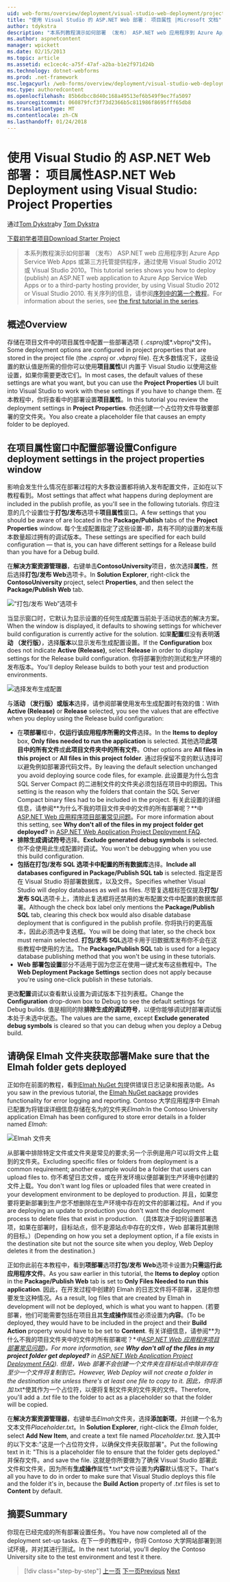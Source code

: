 ```yaml
---
uid: web-forms/overview/deployment/visual-studio-web-deployment/project-properties
title: "使用 Visual Studio 的 ASP.NET Web 部署： 项目属性 |Microsoft 文档"
author: tdykstra
description: "本系列教程演示如何部署 （发布） ASP.NET web 应用程序到 Azure App Service Web Apps 或第三方托管提供程序，使用的..."
ms.author: aspnetcontent
manager: wpickett
ms.date: 02/15/2013
ms.topic: article
ms.assetid: ec1cec4c-a75f-47af-a2ba-b1e2f971d24b
ms.technology: dotnet-webforms
ms.prod: .net-framework
msc.legacyurl: /web-forms/overview/deployment/visual-studio-web-deployment/project-properties
msc.type: authoredcontent
ms.openlocfilehash: 85b6dbcc8d40c168a49513ef6b549f9ec7fa5097
ms.sourcegitcommit: 060879fcf3f73d2366b5c811986f8695fff65db8
ms.translationtype: MT
ms.contentlocale: zh-CN
ms.lasthandoff: 01/24/2018
---
```

<a name="aspnet-web-deployment-using-visual-studio-project-properties"></a><span data-ttu-id="648b8-103">使用 Visual Studio 的 ASP.NET Web 部署： 项目属性</span><span class="sxs-lookup"><span data-stu-id="648b8-103">ASP.NET Web Deployment using Visual Studio: Project Properties</span></span>
====================
<span data-ttu-id="648b8-104">通过[Tom Dykstra](https://github.com/tdykstra)</span><span class="sxs-lookup"><span data-stu-id="648b8-104">by [Tom Dykstra](https://github.com/tdykstra)</span></span>

[<span data-ttu-id="648b8-105">下载初学者项目</span><span class="sxs-lookup"><span data-stu-id="648b8-105">Download Starter Project</span></span>](http://go.microsoft.com/fwlink/p/?LinkId=282627)

> <span data-ttu-id="648b8-106">本系列教程演示如何部署 （发布） ASP.NET web 应用程序到 Azure App Service Web Apps 或第三方托管提供程序，通过使用 Visual Studio 2012 或 Visual Studio 2010。</span><span class="sxs-lookup"><span data-stu-id="648b8-106">This tutorial series shows you how to deploy (publish) an ASP.NET web application to Azure App Service Web Apps or to a third-party hosting provider, by using Visual Studio 2012 or Visual Studio 2010.</span></span> <span data-ttu-id="648b8-107">有关序列的信息，请参阅[序列中的第一个教程](introduction.md)。</span><span class="sxs-lookup"><span data-stu-id="648b8-107">For information about the series, see [the first tutorial in the series](introduction.md).</span></span>


## <a name="overview"></a><span data-ttu-id="648b8-108">概述</span><span class="sxs-lookup"><span data-stu-id="648b8-108">Overview</span></span>

<span data-ttu-id="648b8-109">存储在项目文件中的项目属性中配置一些部署选项 ( *.csproj*或*.vbproj*文件)。</span><span class="sxs-lookup"><span data-stu-id="648b8-109">Some deployment options are configured in project properties that are stored in the project file (the *.csproj* or *.vbproj* file).</span></span> <span data-ttu-id="648b8-110">在大多数情况下，这些设置的默认值是所需的但你可以使用**项目属性**UI 内置于 Visual Studio 以使用这些设置，如果你需要更改它们。</span><span class="sxs-lookup"><span data-stu-id="648b8-110">In most cases, the default values of these settings are what you want, but you can use the **Project Properties** UI built into Visual Studio to work with these settings if you have to change them.</span></span> <span data-ttu-id="648b8-111">在本教程中，你将查看中的部署设置**项目属性**。</span><span class="sxs-lookup"><span data-stu-id="648b8-111">In this tutorial you review the deployment settings in **Project Properties**.</span></span> <span data-ttu-id="648b8-112">你还创建一个占位符文件导致要部署的空文件夹。</span><span class="sxs-lookup"><span data-stu-id="648b8-112">You also create a placeholder file that causes an empty folder to be deployed.</span></span>

## <a name="configure-deployment-settings-in-the-project-properties-window"></a><span data-ttu-id="648b8-113">在项目属性窗口中配置部署设置</span><span class="sxs-lookup"><span data-stu-id="648b8-113">Configure deployment settings in the project properties window</span></span>

<span data-ttu-id="648b8-114">影响会发生什么情况在部署过程的大多数设置都将纳入发布配置文件，正如在以下教程看到。</span><span class="sxs-lookup"><span data-stu-id="648b8-114">Most settings that affect what happens during deployment are included in the publish profile, as you'll see in the following tutorials.</span></span> <span data-ttu-id="648b8-115">你应注意的几个设置位于**打包/发布**选项卡**项目属性**窗口。</span><span class="sxs-lookup"><span data-stu-id="648b8-115">A few settings that you should be aware of are located in the **Package/Publish** tabs of the **Project Properties** window.</span></span> <span data-ttu-id="648b8-116">每个生成配置指定了这些设置-即，具有不同的设置的发布版本数量超过拥有的调试版本。</span><span class="sxs-lookup"><span data-stu-id="648b8-116">These settings are specified for each build configuration — that is, you can have different settings for a Release build than you have for a Debug build.</span></span>

<span data-ttu-id="648b8-117">在**解决方案资源管理器**，右键单击**ContosoUniversity**项目，依次选择**属性**，然后选择**打包/发布 Web**选项卡。</span><span class="sxs-lookup"><span data-stu-id="648b8-117">In **Solution Explorer**, right-click the **ContosoUniversity** project, select **Properties**, and then select the **Package/Publish Web** tab.</span></span>

![“打包/发布 Web”选项卡](project-properties/_static/image1.png)

<span data-ttu-id="648b8-119">当显示窗口时，它默认为显示设置的任何生成配置当前处于活动状态的解决方案。</span><span class="sxs-lookup"><span data-stu-id="648b8-119">When the window is displayed, it defaults to showing settings for whichever build configuration is currently active for the solution.</span></span> <span data-ttu-id="648b8-120">如果**配置**框没有表明**活动 （发行版）**，选择**版本**以显示发布生成配置设置。</span><span class="sxs-lookup"><span data-stu-id="648b8-120">If the **Configuration** box does not indicate **Active (Release)**, select **Release** in order to display settings for the Release build configuration.</span></span> <span data-ttu-id="648b8-121">你将部署到你的测试和生产环境的发布版本。</span><span class="sxs-lookup"><span data-stu-id="648b8-121">You'll deploy Release builds to both your test and production environments.</span></span>

![选择发布生成配置](project-properties/_static/image2.png)

<span data-ttu-id="648b8-123">与**活动 （发行版）**或**版本**选择，请参阅部署使用发布生成配置时有效的值：</span><span class="sxs-lookup"><span data-stu-id="648b8-123">With **Active (Release)** or **Release** selected, you see the values that are effective when you deploy using the Release build configuration:</span></span>

- <span data-ttu-id="648b8-124">在**项部署**框中，**仅运行该应用程序所需的文件**选择。</span><span class="sxs-lookup"><span data-stu-id="648b8-124">In the **Items to deploy** box, **Only files needed to run the application** is selected.</span></span> <span data-ttu-id="648b8-125">其他选项**此项目中的所有文件**或**此项目文件夹中的所有文件**。</span><span class="sxs-lookup"><span data-stu-id="648b8-125">Other options are **All files in this project** or **All files in this project folder**.</span></span> <span data-ttu-id="648b8-126">通过将保留不变的默认选择可以避免例如部署源代码文件。</span><span class="sxs-lookup"><span data-stu-id="648b8-126">By leaving the default selection unchanged you avoid deploying source code files, for example.</span></span> <span data-ttu-id="648b8-127">此设置是为什么包含 SQL Server Compact 的二进制文件的文件夹必须包括在项目中的原因。</span><span class="sxs-lookup"><span data-stu-id="648b8-127">This setting is the reason why the folders that contain the SQL Server Compact binary files had to be included in the project.</span></span> <span data-ttu-id="648b8-128">有关此设置的详细信息，请参阅**为什么不我的项目文件夹中的文件的所有部署呢？**中[ASP.NET Web 应用程序项目部署常见问题](https://msdn.microsoft.com/library/ee942158.aspx)。</span><span class="sxs-lookup"><span data-stu-id="648b8-128">For more information about this setting, see **Why don't all of the files in my project folder get deployed?** in [ASP.NET Web Application Project Deployment FAQ](https://msdn.microsoft.com/library/ee942158.aspx).</span></span>
- <span data-ttu-id="648b8-129">**排除生成调试符号**选择。</span><span class="sxs-lookup"><span data-stu-id="648b8-129">**Exclude generated debug symbols** is selected.</span></span> <span data-ttu-id="648b8-130">你不会使用此生成配置时调试。</span><span class="sxs-lookup"><span data-stu-id="648b8-130">You won't be debugging when you use this build configuration.</span></span>
- <span data-ttu-id="648b8-131">**包括在打包/发布 SQL 选项卡中配置的所有数据库**选择。</span><span class="sxs-lookup"><span data-stu-id="648b8-131">**Include all databases configured in Package/Publish SQL tab** is selected.</span></span> <span data-ttu-id="648b8-132">指定是否在 Visual Studio 将部署数据库，以及文件。</span><span class="sxs-lookup"><span data-stu-id="648b8-132">Specifies whether Visual Studio will deploy databases as well as files.</span></span> <span data-ttu-id="648b8-133">尽管复选框标签仅提及**打包/发布 SQL**选项卡上，清除此复选框将还禁用的发布配置文件中配置的数据库部署。</span><span class="sxs-lookup"><span data-stu-id="648b8-133">Although the check box label only mentions the **Package/Publish SQL** tab, clearing this check box would also disable database deployment that is configured in the publish profile.</span></span> <span data-ttu-id="648b8-134">你将执行的更高版本，因此必须选中复选框。</span><span class="sxs-lookup"><span data-stu-id="648b8-134">You will be doing that later, so the check box must remain selected.</span></span> <span data-ttu-id="648b8-135">**打包/发布 SQL**选项卡用于旧数据库发布你不会在这些教程中使用的方法。</span><span class="sxs-lookup"><span data-stu-id="648b8-135">The **Package/Publish SQL** tab is used for a legacy database publishing method that you won't be using in these tutorials.</span></span>
- <span data-ttu-id="648b8-136">**Web 部署包设置**部分不适用于因为您正在使用一键式发布这些教程中。</span><span class="sxs-lookup"><span data-stu-id="648b8-136">The **Web Deployment Package Settings** section does not apply because you're using one-click publish in these tutorials.</span></span>

<span data-ttu-id="648b8-137">更改**配置**调试以查看默认设置为调试版本下拉列表框。</span><span class="sxs-lookup"><span data-stu-id="648b8-137">Change the **Configuration** drop-down box to Debug to see the default settings for Debug builds.</span></span> <span data-ttu-id="648b8-138">值是相同的除**排除生成的调试符号**，以便你能够调试时部署调试版本处于未选中状态。</span><span class="sxs-lookup"><span data-stu-id="648b8-138">The values are the same, except **Exclude generated debug symbols** is cleared so that you can debug when you deploy a Debug build.</span></span>

## <a name="make-sure-that-the-elmah-folder-gets-deployed"></a><span data-ttu-id="648b8-139">请确保 Elmah 文件夹获取部署</span><span class="sxs-lookup"><span data-stu-id="648b8-139">Make sure that the Elmah folder gets deployed</span></span>

<span data-ttu-id="648b8-140">正如你在前面的教程，看到[Elmah NuGet 包](http://www.hanselman.com/blog/NuGetPackageOfTheWeek7ELMAHErrorLoggingModulesAndHandlersWithSQLServerCompact.aspx)提供错误日志记录和报表功能。</span><span class="sxs-lookup"><span data-stu-id="648b8-140">As you saw in the previous tutorial, the [Elmah NuGet package](http://www.hanselman.com/blog/NuGetPackageOfTheWeek7ELMAHErrorLoggingModulesAndHandlersWithSQLServerCompact.aspx) provides functionality for error logging and reporting.</span></span> <span data-ttu-id="648b8-141">Contoso 大学应用程序中 Elmah 已配置为将错误详细信息存储在名为的文件夹*Elmah*:</span><span class="sxs-lookup"><span data-stu-id="648b8-141">In the Contoso University application Elmah has been configured to store error details in a folder named *Elmah*:</span></span>

![Elmah 文件夹](project-properties/_static/image3.png)

<span data-ttu-id="648b8-143">从部署中排除特定文件或文件夹是常见的要求;另一个示例是用户可以将文件上载到的文件夹。</span><span class="sxs-lookup"><span data-stu-id="648b8-143">Excluding specific files or folders from deployment is a common requirement; another example would be a folder that users can upload files to.</span></span> <span data-ttu-id="648b8-144">你不希望日志文件，或在开发环境以便部署到生产环境中创建的文件上载。</span><span class="sxs-lookup"><span data-stu-id="648b8-144">You don't want log files or uploaded files that were created in your development environment to be deployed to production.</span></span> <span data-ttu-id="648b8-145">并且，如果您要将更新部署到生产您不想删除在生产环境中存在的文件的部署过程。</span><span class="sxs-lookup"><span data-stu-id="648b8-145">And if you are deploying an update to production you don't want the deployment process to delete files that exist in production.</span></span> <span data-ttu-id="648b8-146">（具体取决于如何设置部署选项，如果在部署时，目标站点，但不是源站点中存在的文件，Web 部署将其删除的目标。）</span><span class="sxs-lookup"><span data-stu-id="648b8-146">(Depending on how you set a deployment option, if a file exists in the destination site but not the source site when you deploy, Web Deploy deletes it from the destination.)</span></span>

<span data-ttu-id="648b8-147">正如你此前在本教程中，看到**项部署**选项**打包/发布 Web**选项卡设置为**只需运行此应用程序文件**。</span><span class="sxs-lookup"><span data-stu-id="648b8-147">As you saw earlier in this tutorial, the **Items to deploy** option in the **Package/Publish Web** tab is set to **Only Files Needed to run this application**.</span></span> <span data-ttu-id="648b8-148">因此，在开发过程中创建的 Elmah 的日志文件将不部署，这是你想要发生这种情况。</span><span class="sxs-lookup"><span data-stu-id="648b8-148">As a result, log files that are created by Elmah in development will not be deployed, which is what you want to happen.</span></span> <span data-ttu-id="648b8-149">(若要部署，他们可能需要包括在项目且其**生成操作**属性必须设置为**内容**。</span><span class="sxs-lookup"><span data-stu-id="648b8-149">(To be deployed, they would have to be included in the project and their **Build Action** property would have to be set to **Content**.</span></span> <span data-ttu-id="648b8-150">有关详细信息，请参阅**为什么不我的项目文件夹中的文件的所有部署呢？**中[ASP.NET Web 应用程序项目部署常见问题](https://msdn.microsoft.com/library/ee942158.aspx))。</span><span class="sxs-lookup"><span data-stu-id="648b8-150">For more information, see **Why don't all of the files in my project folder get deployed?** in [ASP.NET Web Application Project Deployment FAQ](https://msdn.microsoft.com/library/ee942158.aspx)).</span></span> <span data-ttu-id="648b8-151">但是，Web 部署不会创建一个文件夹在目标站点中除非存在至少一个文件将复制到它。</span><span class="sxs-lookup"><span data-stu-id="648b8-151">However, Web Deploy will not create a folder in the destination site unless there's at least one file to copy to it.</span></span> <span data-ttu-id="648b8-152">因此，你将添加*.txt*使其作为一个占位符，以便将复制文件夹的文件夹的文件。</span><span class="sxs-lookup"><span data-stu-id="648b8-152">Therefore, you'll add a *.txt* file to the folder to act as a placeholder so that the folder will be copied.</span></span>

<span data-ttu-id="648b8-153">在**解决方案资源管理器**，右键单击*Elmah*文件夹，选择**添加新项**，并创建一个名为文本文件*Placeholder.txt*。</span><span class="sxs-lookup"><span data-stu-id="648b8-153">In **Solution Explorer**, right-click the *Elmah* folder, select **Add New Item**, and create a text file named *Placeholder.txt*.</span></span> <span data-ttu-id="648b8-154">放入其中的以下文本:"这是一个占位符文件，以确保文件夹获取部署"。</span><span class="sxs-lookup"><span data-stu-id="648b8-154">Put the following text in it: "This is a placeholder file to ensure that the folder gets deployed."</span></span> <span data-ttu-id="648b8-155">并保存文件。</span><span class="sxs-lookup"><span data-stu-id="648b8-155">and save the file.</span></span> <span data-ttu-id="648b8-156">这就是你所要做为了确保 Visual Studio 部署此文件和文件夹，因为所有**生成操作**属性*.txt*文件设置为**内容**默认情况下。</span><span class="sxs-lookup"><span data-stu-id="648b8-156">That's all you have to do in order to make sure that Visual Studio deploys this file and the folder it's in, because the **Build Action** property of *.txt* files is set to **Content** by default.</span></span>

## <a name="summary"></a><span data-ttu-id="648b8-157">摘要</span><span class="sxs-lookup"><span data-stu-id="648b8-157">Summary</span></span>

<span data-ttu-id="648b8-158">你现在已经完成的所有部署设置任务。</span><span class="sxs-lookup"><span data-stu-id="648b8-158">You have now completed all of the deployment set-up tasks.</span></span> <span data-ttu-id="648b8-159">在下一步的教程中，你将 Contoso 大学网站部署到测试环境，并对其进行测试。</span><span class="sxs-lookup"><span data-stu-id="648b8-159">In the next tutorial, you'll deploy the Contoso University site to the test environment and test it there.</span></span>

>[!div class="step-by-step"]
<span data-ttu-id="648b8-160">[上一页](web-config-transformations.md)
[下一页](deploying-to-iis.md)</span><span class="sxs-lookup"><span data-stu-id="648b8-160">[Previous](web-config-transformations.md)
[Next](deploying-to-iis.md)</span></span>
